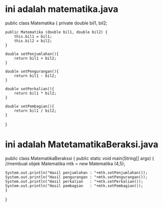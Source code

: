 # ini adalah matematika.java
  public class Matematika {
    private double bil1, bil2;
    
    public Matematika (double bil1, double bil2) {
        this.bil1 = bil1;
        this.bil2 = bil2;
    }
    
    double setPenjumlahan(){
        return bil1 + bil2;
    }
    
    double setPengurangan(){
        return bil1 - bil2;
    }
    
    double setPerkalian(){
        return bil1 * bil2;
    }
    
    double setPembagian(){
        return bil1 / bil2;
    }
    
}

# ini adalah MatetamatikaBeraksi.java
  public class MatematikaBerakssi {
    public static void main(String[] args) {
    //membuat objek
    Matematika mtk = new Matematika (4,5);
    
    System.out.println("Hasil penjumlahan : "+mtk.setPenjumlahan());
    System.out.println("Hasil pengurangan : "+mtk.setPengurangan());
    System.out.println("Hasil perkalian   : "+mtk.setPerkalian());
    System.out.println("Hasil pembagian   : "+mtk.setPembagian());
    }
}

